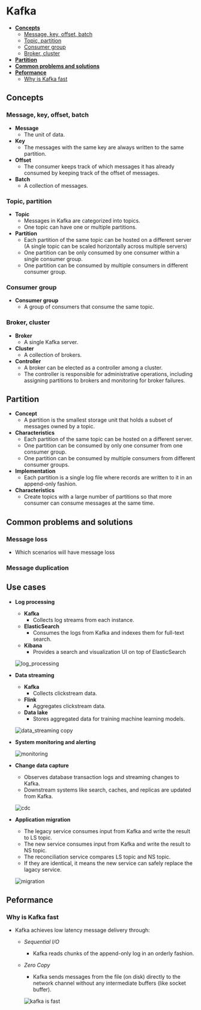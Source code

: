# Kafka

- [**Concepts**](#concepts)
   - [Message, key, offset, batch](#message-key-offset-batch)
   - [Topic, partition](#topic-partition)
   - [Consumer group](#consumer-group)
   - [Broker, cluster](#broker-cluster)
- [**Partition**](#partition)
- [**Common problems and solutions**](#common-problems-and-solutions)
- [**Peformance**](#peformance)
   - [Why is Kafka fast](#why-is-kafka-fast)

## Concepts
### Message, key, offset, batch
- **Message**
   - The unit of data.
- **Key**
   - The messages with the same key are always written to the same partition.
- **Offset**
   - The consumer keeps track of which messages it has already consumed by keeping track of the offset of messages.
- **Batch**
   - A collection of messages.

### Topic, partition
- **Topic**
   - Messages in Kafka are categorized into topics.
   - One topic can have one or multiple partitions.
- **Partition**
   - Each partition of the same topic can be hosted on a different server (A single topic can be scaled horizontally across multiple servers)
   - One partition can be only consumed by one consumer within a single consumer group.
   - One partition can be consumed by multiple consumers in different consumer group.

### Consumer group
- **Consumer group**
   - A group of consumers that consume the same topic.
  
### Broker, cluster
- **Broker**
   - A single Kafka server.
- **Cluster**
   - A collection of brokers.
- **Controller**
   - A broker can be elected as a controller among a cluster.
   - The controller is responsible for administrative operations, including assigning partitions to brokers and monitoring for broker failures.

## Partition
- **Concept**
   - A partition is the smallest storage unit that holds a subset of messages owned by a topic.
- **Characteristics**
   - Each partition of the same topic can be hosted on a different server.
   - One partition can be consumed by only one consumer from one consumer group.
   - One partition can be consumed by multiple consumers from different consumer groups.
- **Implementation**
   - Each partition is a single log file where records are written to it in an append-only fashion.
- **Characteristics**
   - Create topics with a large number of partitions so that more consumer can consume messages at the same time.

## Common problems and solutions
### Message loss
- Which scenarios will have message loss

### Message duplication

## Use cases
- **Log processing**
   - **Kafka**
      - Collects log streams from each instance.
   - **ElasticSearch**
      - Consumes the logs from Kafka and indexes them for full-text search.
   - **Kibana**
      - Provides a search and visualization UI on top of ElasticSearch

  ![log_processing](https://github.com/wuyichen24/system-design-knowledge/assets/8989447/e113277e-139c-4039-9ce9-3d7fc49e2ade)
  
- **Data streaming**
   - **Kafka**
      - Collects clickstream data.
   - **Flink**
      - Aggregates clickstream data.
   - **Data lake**
      - Stores aggregated data for training machine learning models.

  ![data_streaming copy](https://github.com/wuyichen24/system-design-knowledge/assets/8989447/7f7e1d2d-87df-4e44-827b-9ade6f3bead0)

- **System monitoring and alerting**

  ![monitoring](https://github.com/wuyichen24/system-design-knowledge/assets/8989447/616239e5-cdca-4678-bda2-9f3fefca2885)

- **Change data capture**
   - Observes database transaction logs and streaming changes to Kafka.
   - Downstream systems like search, caches, and replicas are updated from Kafka.

  ![cdc](https://github.com/wuyichen24/system-design-knowledge/assets/8989447/227b2200-5477-4a63-8fec-0c3a290fbc33)

- **Application migration**
   - The legacy service consumes input from Kafka and write the result to LS topic.
   - The new service consumes input from Kafka and write the result to NS topic.
   - The reconciliation service compares LS topic and NS topic.
   - If they are identical, it means the new service can safely replace the lagacy service.
  
  ![migration](https://github.com/wuyichen24/system-design-knowledge/assets/8989447/605c900d-e794-4f97-ad0a-0aa8880d38eb)

## Peformance
### Why is Kafka fast
- Kafka achieves low latency message delivery through: 
   - *Sequential I/O*
      - Kafka reads chunks of the append-only log in an orderly fashion.
   - *Zero Copy*
      - Kafka sends messages from the file (on disk) directly to the network channel without any intermediate buffers (like socket buffer).

     ![kafka is fast](https://github.com/wuyichen24/system-design-knowledge/assets/8989447/1d589fb7-6faf-4261-aef8-88306bb90b4f)

